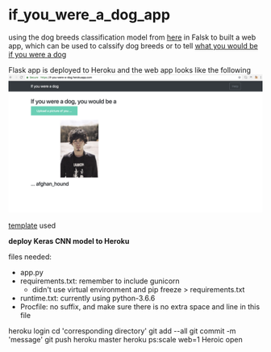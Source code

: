 # if_you_were_a_dog_app

using the dog breeds classification model from [here](https://github.com/yueying-teng/dog_breeds_classification/blob/master/fine_tune_xception.ipynb) in Falsk to built a web app, which can be used to calssify dog breeds or to tell [what you would be if you were a dog](https://if-you-were-a-dog.herokuapp.com/)

Flask app is deployed to Heroku and the web app looks like the following
![alt text](https://github.com/yueying-teng/if_you_were_a_dog_app/blob/master/Screen%20Shot%202018-07-13%20at%2011.20.35.png)

[template](https://github.com/mtobeiyf/keras-flask-deploy-webapp) used

**deploy Keras CNN model to Heroku**

files needed:
- app.py
- requirements.txt: remember to include gunicorn
  - didn't use virtual environment and pip freeze > requirements.txt
- runtime.txt: currently using python-3.6.6
- Procfile: no suffix, and make sure there is no extra space and line in this file

heroku login
cd 'corresponding directory'
git add --all
git commit -m 'message'
git push heroku master
heroku ps:scale web=1
Heroic open
